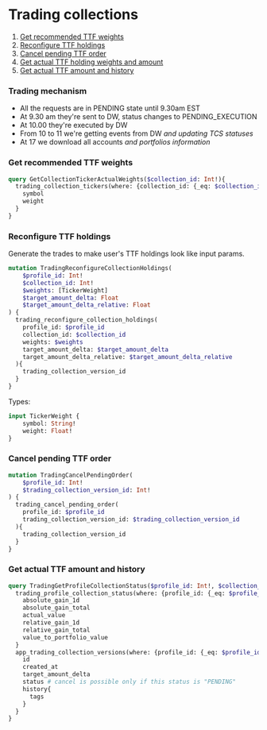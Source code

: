# Trading collections
1. [Get recommended TTF weights](#get-recommended-ttf-weights)
2. [Reconfigure TTF holdings](#reconfigure-ttf-holdings)
3. [Cancel pending TTF order](#cancel-pending-ttf-order)
4. [Get actual TTF holding weights and amount](#get-actual-ttf-holding-weights-and-amount)
5. [Get actual TTF amount and history](#get-actual-ttf-amount-and-history)


### Trading mechanism
- All the requests are in PENDING state until 9.30am EST
- At 9.30 am they're sent to DW, status changes to PENDING_EXECUTION
- At 10.00 they're executed by DW
- From 10 to 11 we're getting events from DW _and updating TCS statuses_
- At 17 we download all accounts _and portfolios information_

### Get recommended TTF weights
```graphql
query GetCollectionTickerActualWeights($collection_id: Int!){
  trading_collection_tickers(where: {collection_id: {_eq: $collection_id}}){
    symbol
    weight
  }
}
```

### Reconfigure TTF holdings
Generate the trades to make user's TTF holdings look like input params.
```graphql
mutation TradingReconfigureCollectionHoldings(
    $profile_id: Int!
    $collection_id: Int!
    $weights: [TickerWeight]
    $target_amount_delta: Float
    $target_amount_delta_relative: Float
) {
  trading_reconfigure_collection_holdings(
    profile_id: $profile_id
    collection_id: $collection_id
    weights: $weights
    target_amount_delta: $target_amount_delta
    target_amount_delta_relative: $target_amount_delta_relative
  ){
    trading_collection_version_id
  }
}
```
Types:
```graphql
input TickerWeight {
    symbol: String!
    weight: Float!    
}
```

### Cancel pending TTF order
```graphql
mutation TradingCancelPendingOrder(
    $profile_id: Int!
    $trading_collection_version_id: Int!
) {
  trading_cancel_pending_order(
    profile_id: $profile_id
    trading_collection_version_id: $trading_collection_version_id
  ){
    trading_collection_version_id
  }
}
```

### Get actual TTF amount and history
```graphql
query TradingGetProfileCollectionStatus($profile_id: Int!, $collection_id: Int!) {
  trading_profile_collection_status(where: {profile_id: {_eq: $profile_id}, collection_id: {_eq: $collection_id}}) {
    absolute_gain_1d
    absolute_gain_total
    actual_value
    relative_gain_1d
    relative_gain_total
    value_to_portfolio_value
  }
  app_trading_collection_versions(where: {profile_id: {_eq: $profile_id}, collection_id: {_eq: $collection_id}}, limit: 3, order_by: {created_at: desc}) {
    id
    created_at
    target_amount_delta
    status # cancel is possible only if this status is "PENDING"
    history{
      tags
    }
  }
}
```
